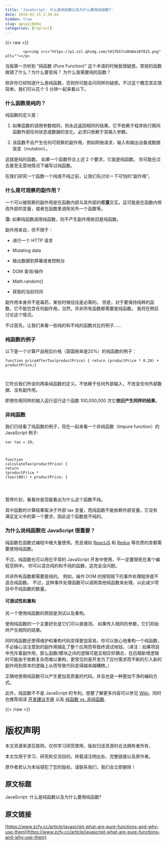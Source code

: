 ```yaml
---
title: 'JavaScript: 什么是纯函数以及为什么要用纯函数?' 
date: 2019-02-15 2:30:44
hidden: true
slug: qpsy2j0ebq
categories: [reprint]
---
```


{{< raw >}}

            <p><img src="https://p1.ssl.qhimg.com/t01fb57cd048e10f825.png" alt=""></p>
<p>当我第一次听到 “纯函数 (Pure Function)” 这个术语的时候我很疑惑。常规的函数做错了什么？为什么要变纯？ 为什么我需要纯的函数？</p>
<p>除非你已经知道什么是纯函数，否则你可能会问同样的疑惑。不过这个概念其实很简单。我们可以花个 5 分钟一起来看以下。</p>
<h3>什么函数是纯的？</h3>
<p>纯函数的定义是：</p>
<ol>
<li><p>如果函数的调用参数相同，则永远返回相同的结果。它不依赖于程序执行期间函数外部任何状态或数据的变化，必须只依赖于其输入参数。</p>
</li>
<li><p>该函数不会产生任何可观察的副作用，例如网络请求，输入和输出设备或数据突变（mutation）。</p>
</li>
</ol>
<p>这就是纯的函数。 如果一个函数符合上述 2 个要求，它就是纯函数。 你可能在过去甚至无意地情况下编写过纯函数。</p>
<p>在我们研究一个函数一个纯或不纯之前，让我们先讨论一下可怕的“副作用”。</p>
<h3>什么是可观察的副作用？</h3>
<p>一个可以被观察的副作用是在函数内部与其外部的<strong>任意</strong>交互。这可能是在函数内修改外部的变量，或者在函数里调用另外一个函数等。</p>
<p><strong>注:</strong> 如果纯函数调用纯函数，则不产生副作用依旧是纯函数。</p>
<p>副作用来自，但不限于：</p>
<ul>
<li><p>进行一个 HTTP 请求</p>
</li>
<li><p>Mutating data</p>
</li>
<li><p>输出数据到屏幕或者控制台</p>
</li>
<li><p>DOM 查询/操作</p>
</li>
<li><p>Math.random()</p>
</li>
<li><p>获取的当前时间</p>
</li>
</ul>
<p>副作用本身并不是毒药，某些时候往往是必需的。 但是，对于要保持纯粹的函数，它不能包含任何副作用。当然，并非所有函数都需要是纯函数。 我将在稍后讨论这个情况。</p>
<p>不过首先，让我们来看一些纯的和不纯的函数对比的例子......</p>
<h3><strong>纯函数的例子</strong></h3>
<p>以下是一个计算产品税后价格（英国税率是20%）的纯函数的例子：</p>
<pre><code class="hljs ada"><span class="hljs-keyword">function</span> <span class="hljs-title">priceAfterTax</span>(productPrice) { <span class="hljs-keyword">return</span> <span class="hljs-type">(productPrice</span> * <span class="hljs-number">0.20</span>) + productPrice;}

</code></pre><p>它符合我们所说的两条纯函数的定义。不依赖于任何外部输入，不改变任何外部数据、没有副作用。</p>
<p>即使你用同样的输入运行运行这个函数 100,000,000 次它<strong>依旧产生同样的结果</strong>。</p>
<h3><strong>非纯函数</strong></h3>
<p>我们已经看了纯函数的例子，现在一起来看一个非纯函数（Impure function）的 JavaScript 例子:</p>
<pre><code class="hljs ebnf"><span class="hljs-attribute">var tax</span> = 20;

</code></pre><pre><code class="hljs ada"><span class="hljs-keyword">function</span> <span class="hljs-title">calculateTax</span>(productPrice) { <span class="hljs-keyword">return</span> <span class="hljs-type">(productPrice</span> * (tax/<span class="hljs-number">100</span>)) + productPrice;
}

</code></pre><p>暂停片刻，看看你是否能看出为什么这个函数不纯。</p>
<p>其中函数的计算结果取决于外部 tax 变量，而纯函数不能依赖外部变量。它没有满足定义中的第一个要求，因此这个函数是不纯的。</p>
<h3>为什么说纯函数在 JavaScript 很重要？</h3>
<p>纯函数在函数式编程中被大量使用。而且诸如 <a href="https://facebook.github.io/react/docs/components-and-props.html">ReactJS</a> 和 <a href="http://redux.js.org/docs/introduction/ThreePrinciples.html">Redux</a> 等优质的库都需要使用纯函数。</p>
<p>不过，纯函数也可以用在平常的 JavaScript 开发中使用，不一定要限死在某个编程范例中。 你可以混合纯的和不纯的函数，这完全没问题。</p>
<p>并非所有函数都需要是纯的。 例如，操作 DOM 的按钮按下的事件处理程序就不适合纯函数。 不过，这种事件处理函数可以调用其他纯函数来处理，以此减少项目中不纯函数的数量。</p>
<h4>可测试性和重构</h4>
<p>另一个使用纯函数的原因是测试以及重构。</p>
<p>使用纯函数的一个主要好处是它们可以直接测。 如果传入相同的参数，它们将始终产生相同的结果。</p>
<p>同时纯函数还使得维护和重构代码变得更加容易。你可以放心地重构一个纯函数，不必操心没注意到的副作用搞乱了整个应用而导致终调试地狱。（译注：如果项目中充斥着副作用，那么函数/模块之间的逻辑可能互相交织耦合，在后期新增逻辑时可能由于依赖复杂而难以重构，更常见的是开发为了应付需求而不断的引入新的副作用到原本的逻辑上从而导致代码变得越来越糟糕。）</p>
<p>正确地使用纯函数可以产生更加高质量的代码。并且也是一种更加干净的编码方式。</p>
<p>此外，纯函数不不是 JavaScript 的专利。想要了解更多内容可以参见 <a href="https://en.wikipedia.org/wiki/Pure_function">Wiki</a>。同时也推荐阅读 <a href="https://drboolean.gitbooks.io/mostly-adequate-guide/ch3.html">开发建议手册</a> 以及 <a href="https://toddmotto.com/pure-versus-impure-functions">纯函数 vs. 非纯函数</a>.</p>

          
{{< /raw >}}

# 版权声明
本文资源来源互联网，仅供学习研究使用，版权归该资源的合法拥有者所有，

本文仅用于学习、研究和交流目的。转载请注明出处、完整链接以及原作者。

原作者若认为本站侵犯了您的版权，请联系我们，我们会立即删除！

## 原文标题
JavaScript: 什么是纯函数以及为什么要用纯函数?

## 原文链接
[https://www.zcfy.cc/article/javascript-what-are-pure-functions-and-why-use-them](https://www.zcfy.cc/article/javascript-what-are-pure-functions-and-why-use-them)

